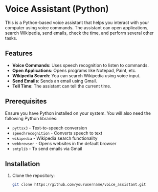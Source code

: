 # Voice Assistant (Python)

This is a Python-based voice assistant that helps you interact with your computer using voice commands. The assistant can open applications, search Wikipedia, send emails, check the time, and perform several other tasks.

## Features

- **Voice Commands**: Uses speech recognition to listen to commands.
- **Open Applications**: Opens programs like Notepad, Paint, etc.
- **Wikipedia Search**: You can search Wikipedia using voice input.
- **Send Emails**: Sends an email using Gmail.
- **Tell Time**: The assistant can tell the current time.

## Prerequisites

Ensure you have Python installed on your system. You will also need the following Python libraries:

- `pyttsx3` - Text-to-speech conversion
- `speechrecognition` - Converts speech to text
- `wikipedia` - Wikipedia search functionality
- `webbrowser` - Opens websites in the default browser
- `smtplib` - To send emails via Gmail

## Installation

1. Clone the repository:
   ```bash
   git clone https://github.com/yourusername/voice_assistant.git
